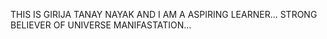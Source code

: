 THIS IS GIRIJA TANAY NAYAK AND I AM A ASPIRING LEARNER...
STRONG BELIEVER OF UNIVERSE MANIFASTATION...
